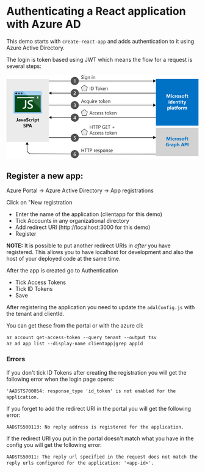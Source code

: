 # Authenticating a React application with Azure AD 

This demo starts with `create-react-app` and adds authentication to it using Azure Active Directory.

The login is token based using JWT which means the flow for a request is several steps:

![](javascriptspa-intro.svg)

## Register a new app:
   
Azure Portal -> Azure Active Directory -> App registrations
 
Click on "New registration
* Enter the name of the application (clientapp for this demo)
* Tick Accounts in any organizational directory
* Add redirect URI (http://localhost:3000 for this demo)
* Register

**NOTE:** It is possible to put another redirect URIs in _after_ you have registered. This allows you to have localhost for development and also the host of your deployed code at the same time. 

After the app is created go to Authentication
* Tick Access Tokens
* Tick ID Tokens
* Save

After registering the application you need to update the `adalConfig.js` with the tenant and clientId.

You can get these from the portal or with the azure cli:

    az account get-access-token --query tenant --output tsv
    az ad app list --display-name clientapp|grep appId

### Errors

If you don't tick ID Tokens after creating the registration you will get the following error when the login page opens:

    'AADSTS700054: response_type 'id_token' is not enabled for the application.

If you forget to add the redirect URI in the portal you will get the following error:

    AADSTS500113: No reply address is registered for the application. 


If the redirect URI you put in the portal doesn't match what you have in the config you will get the following error:

    AADSTS50011: The reply url specified in the request does not match the reply urls configured for the application: '<app-id>'. 
